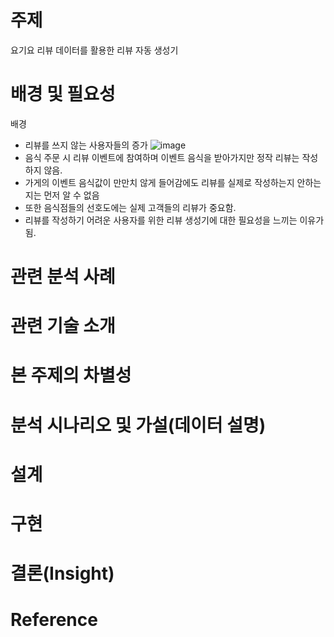 # 주제
요기요 리뷰 데이터를 활용한 리뷰 자동 생성기

# 배경 및 필요성
배경 
- 리뷰를 쓰지 않는 사용자들의 증가
![image](https://user-images.githubusercontent.com/72961952/203671799-ca03944b-f69a-4013-a198-263343b1ba48.png)
- 음식 주문 시 리뷰 이벤트에 참여하며 이벤트 음식을 받아가지만 정작 리뷰는 작성하지 않음.
- 가게의 이벤트 음식값이 만만치 않게 들어감에도 리뷰를 실제로 작성하는지 안하는지는 먼저 알 수 없음
- 또한 음식점들의 선호도에는 실제 고객들의 리뷰가 중요함.
- 리뷰를 작성하기 어려운 사용자를 위한 리뷰 생성기에 대한 필요성을 느끼는 이유가 됨.

# 관련 분석 사례


# 관련 기술 소개
# 본 주제의 차별성
# 분석 시나리오 및 가설(데이터 설명)
# 설계
# 구현
# 결론(Insight)
# Reference
